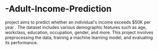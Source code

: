 # -Adult-Income-Prediction
project aims to predict whether an individual's income exceeds $50K per year . The dataset includes various demographic features such as age, workclass, education, occupation, gender, and more. This project involves preprocessing the data, training a machine learning model, and evaluating its performance.
